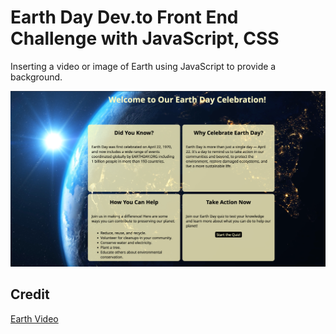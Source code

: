 # Earth Day Dev.to Front End Challenge with JavaScript, CSS

Inserting a video or image of Earth using JavaScript to provide a background.

![Earth Day Challenge](./earthday-challenge.png)

## Credit

[Earth Video](https://www.pexels.com/video/the-sun-illuminating-earth-s-surface-1851190/)